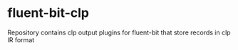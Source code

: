 # fluent-bit-clp

Repository contains clp output plugins for fluent-bit that store records in clp IR format
